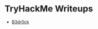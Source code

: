 # TryHackMe Writeups

<ul>
<li><a href="https://khushboo013.github.io/hackthebox/bedrock">B3dr0ck</a></li>
</ul>